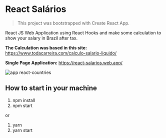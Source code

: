 # React Salários

> This project was bootstrapped with Create React App.

React JS Web Application using React Hooks and make some calculation to show your salary in Brazil after tax.

**The Calculation was based in this site:** https://www.todacarreira.com/calculo-salario-liquido/

**Single Page Application:** https://react-salarios.web.app/

![app react-countries](https://github.com/Vinicius-A-R/react-salarios/blob/master/public/react-salario.png?raw=true)

## How to start in your machine

1. npm install
2. npm start

or

1. yarn
2. yarn start

